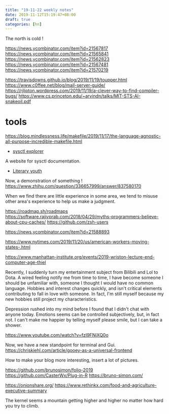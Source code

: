 ```yaml
---
title: "19-11-22 weekly notes"
date: 2019-11-12T15:19:47+08:00
draft: true
categories: [hn]
---
```


The north is cold !


https://news.ycombinator.com/item?id=21567817
https://news.ycombinator.com/item?id=21565841
https://news.ycombinator.com/item?id=21562823
https://news.ycombinator.com/item?id=21567481
https://news.ycombinator.com/item?id=21570219

https://travisdowns.github.io/blog/2019/11/19/toupper.html
https://www.c0ffee.net/blog/mail-server-guide/
https://rjlipton.wordpress.com/2019/11/19/a-clever-way-to-find-compiler-bugs/
https://www.cs.princeton.edu/~arvindn/talks/MIT-STS-AI-snakeoil.pdf

# tools
https://blog.mindlessness.life/makefile/2019/11/17/the-language-agnostic-all-purpose-incredible-makefile.html

- [sysctl explorer](https://sysctl-explorer.net/)

A website for sysctl documentation.


- [Literary youth ](https://zhuanlan.zhihu.com/p/91839598)


Now, a demonstration of something !
https://www.zhihu.com/question/336657999/answer/837580170

When we find there are little experience in some area, we tend to misuse other area's experience to help us make a judgment.


https://roadmap.sh/roadmaps
https://software.rajivprab.com/2018/04/29/myths-programmers-believe-about-cpu-caches/
https://github.com/zsh-users

https://news.ycombinator.com/item?id=21588893

https://www.nytimes.com/2019/11/20/us/american-workers-moving-states-.html

https://www.manhattan-institute.org/events/2019-wriston-lecture-end-computer-age-thiel

Recently, I suddenly turn my entertainment subject from Bilibili and Lol to Dota. A wired feeling notify me from time to time,
I have become someone I should be unfamiliar with, someone I thought I would have no common language.
Hobbies and interest changes quickly, and isn't critical elements contributing to fall in love with someone.
In fact, I'm still myself because my new hobbies still project my characteristics.

Depression rushed into my mind before I found that I didn't chat with anyone today.
Emotions seems can be controlled subjectively, but, in fact not.
I can't make me happier by telling myself please smile, but I can take a shower.

https://www.youtube.com/watch?v=fzI9FNjXQ0o

Now, we have a new standpoint for terminal and Gui.
https://chriskiehl.com/article/gooey-as-a-universal-frontend

How to make your blog more interesting, insert a lot of pictures.


https://github.com/brunosimon/folio-2019
https://github.com/CasterWx/Plug-in-R
https://bruno-simon.com/

https://onionshare.org/
https://www.rethinkx.com/food-and-agriculture-executive-summary

The kernel seems a mountain getting higher and higher no matter how hard you try to climb.
